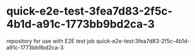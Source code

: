 # quick-e2e-test-3fea7d83-2f5c-4b1d-a91c-1773bb9bd2ca-3
repository for use with E2E test job quick-e2e-test:3fea7d83-2f5c-4b1d-a91c-1773bb9bd2ca-3
